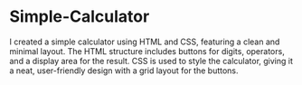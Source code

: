# Simple-Calculator
I created a simple calculator using HTML and CSS, featuring a clean and minimal layout. The HTML structure includes buttons for digits, operators, and a display area for the result. CSS is used to style the calculator, giving it a neat, user-friendly design with a grid layout for the buttons. 
